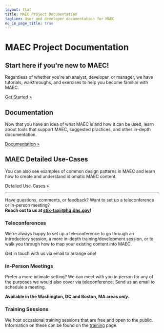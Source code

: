 ```yaml
---
layout: flat
title: MAEC Project Documentation
tagline: User and developer documentation for MAEC
no_in_page_title: true
---
```


<h1 class="site-title">MAEC Project Documentation</h1>

<div class="jumbotron">
  <h2><strong>Start here if you're new to MAEC!</strong></h2>
  <p>Regardless of whether you're an analyst, developer, or manager, we have tutorials, walkthroughs, and exercises to help you become familiar
  with MAEC.</p>
  <p><a class="btn btn-primary btn-lg" role="button" href="/getting-started">Get Started »</a></p>
</div>

<div class="row">
  <div class="col-md-6">
    <h2>Documentation</h2>
    <p>Now that you have an idea of what MAEC is and how it can be used,
    learn about tools that support MAEC, suggested practices, and other in-depth
    documentation.</p>
    <p><a class="btn btn-primary btn-lg" role="button" href="/documentation">Documentation »</a></p>
  </div>
  <div class="col-md-6">
    <h2>MAEC Detailed Use-Cases</h2>
    <p>You can also see examples of common design patterns in MAEC and
    learn how to create and understand idiomatic MAEC content.</p>
    <p><a class="btn btn-primary btn-lg" role="button" href="/documentation/use_cases">Detailed Use-Cases »</a></p>
  </div>
</div>

<hr />

<p class="lead text-center">
	Have questions, comments, or feedback? Want to set up a teleconference or in-person meeting?
	<br/>
	<strong>Reach out to us at <a href="mailto:stix-taxii@hq.dhs.gov">stix-taxii@hq.dhs.gov</a>!</strong>
</p>

<div class="row">
    <div class="col-md-4">
      <h3 class="text-center">Teleconferences</h3>
	  <div class="contact-icon">
		  <span class="glyphicon glyphicon-earphone">
		  </span>
	  </div>
      <p>We're always happy to set up a teleconference to go through an introductory session, a more in-depth training/development session, or to walk you through how to map your existing content into MAEC.</p>
	  <p>Get in touch with us via email to arrange one!</p>
    </div>
    <div class="col-md-4">
      <h3 class="text-center">In-Person Meetings</h3>
	  <div class="contact-icon">
		  <span class="glyphicon glyphicon-user">
		  </span>
	  </div>
      <p>Prefer a more intimate setting? We can meet with you in person for any of the purposes we would also cover via teleconference. Send us an email to schedule a meeting.</p>
      <p class="text-center"><strong>Available in the Washington, DC and Boston, MA areas <em>only</em>.</strong></p>
    </div>
    <div class="col-md-4">
      <h3 class="text-center">Training Sessions</h3>
	  <div class="contact-icon">
		  <span class="glyphicon glyphicon-pencil">
		  </span>
	  </div>
	  <p>We host occasional training sessions that are free and open to the public. Information on these can be found on the <a href="http://maec.mitre.org/training/index.html">training</a> page.</p>
    </div>
</div>
